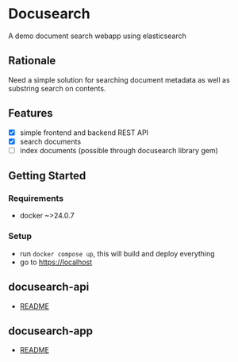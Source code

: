 # Docusearch

A demo document search webapp using elasticsearch

## Rationale
Need a simple solution for searching document metadata as well as substring search on contents.

## Features
- [x] simple frontend and backend REST API
- [x] search documents
- [ ] index documents (possible through docusearch library gem)

## Getting Started
### Requirements
- docker ~>24.0.7

### Setup
- run `docker compose up`, this will build and deploy everything
- go to [https://localhost](https://localhost)

## docusearch-api
- [README](/docusearch-api/README.md)

## docusearch-app
- [README](/docusearch-app/README.md)

